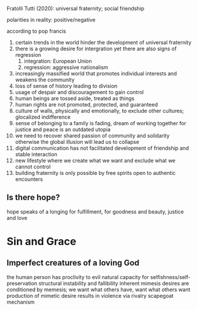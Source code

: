 Fratolli Tutti (2020): universal fraternity; social friendship

polarities in reality: positive/negative

according to pop francis
1. certain trends in the world hinder the development of universal fraternity
2. there is a growing desire for intergration yet there are also signs of regression
	1. integration: European Union
	2. regression: aggressive nationalism
3. increasingly massified world that promotes individual interests and weakens the community
4. loss of sense of history leading to division
5. usage of despair and discouragement to gain control
6. human beings are tossed aside, treated as things
7. human rights are not promoted, protected, and guaranteed
8. culture of walls, physically and emotionally, to exclude other cultures; glocalized indifference
9. sense of belonging to a family is fading, dream of working together for justice and peace is an outdated utopia
10. we need to recover shared passion of community and solidarity otherwise the global illusion will lead us to collapse
11. digital communication has not facilitated development of friendship and stable interaction
12. new lifestyle where we create what we want and exclude what we cannot control
13. building fraternity is only possible by free spirits open to authentic encounters

##  Is there hope?
hope speaks of a longing for fulfillment, for goodness and beauty, justice and love

# Sin and Grace
## Imperfect creatures of a loving God
the human person has proclivity to evil
natural capacity for selfishness/self-preservation
structural instability and fallibility
inherent mimesis
desires are conditioned by memesis; we want what others have, want what others want
production of mimetic desire results in violence via rivalry
scapegoat mechanism

